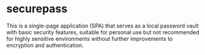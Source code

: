 # securepass
This is a single-page application (SPA) that serves as a local password vault with basic security features, suitable for personal use but not recommended for highly sensitive environments without further improvements to encryption and authentication.
